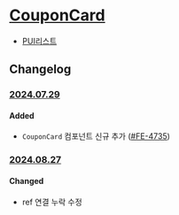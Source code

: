 # [CouponCard](https://rxc.atlassian.net/browse/FE-4735)
  * [PUI리스트](../README.md)

## Changelog

### [2024.07.29](https://rxc.atlassian.net/browse/FE-4735)
#### Added
  * `CouponCard` 컴포넌트 신규 추가 ([#FE-4735](https://rxc.atlassian.net/browse/FE-4735))

### [2024.08.27](https://rxc.atlassian.net/browse/FE-4816)
#### Changed
  * ref 연결 누락 수정